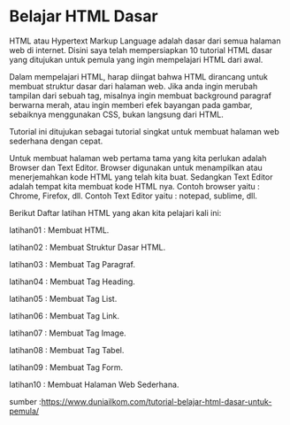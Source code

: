 # Belajar HTML Dasar

HTML atau Hypertext Markup Language adalah dasar dari semua halaman web di internet. Disini saya telah mempersiapkan 10 tutorial HTML dasar yang ditujukan untuk pemula yang ingin mempelajari HTML dari awal.

Dalam mempelajari HTML, harap diingat bahwa HTML dirancang untuk membuat struktur dasar dari halaman web. Jika anda ingin merubah tampilan dari sebuah tag, misalnya ingin membuat background paragraf berwarna merah, atau ingin memberi efek bayangan pada gambar, sebaiknya menggunakan CSS, bukan langsung dari HTML.

Tutorial ini ditujukan sebagai tutorial singkat untuk membuat halaman web sederhana dengan cepat.

Untuk membuat halaman web pertama tama yang kita perlukan adalah Browser dan Text Editor. Browser digunakan untuk menampilkan atau menerjemahkan kode HTML yang telah kita buat. Sedangkan Text Editor adalah tempat kita membuat kode HTML nya. Contoh browser yaitu : Chrome, Firefox, dll. Contoh Text Editor yaitu : notepad, sublime, dll.

Berikut Daftar latihan HTML yang akan kita pelajari kali ini:

latihan01 : Membuat HTML.

latihan02 : Membuat Struktur Dasar HTML.

latihan03 : Membuat Tag Paragraf.

latihan04 : Membuat Tag Heading.

latihan05 : Membuat Tag List.

latihan06 : Membuat Tag Link.

latihan07 : Membuat Tag Image.

latihan08 : Membuat Tag Tabel.

latihan09 : Membuat Tag Form.

latihan10 : Membuat Halaman Web Sederhana.

sumber :https://www.duniailkom.com/tutorial-belajar-html-dasar-untuk-pemula/
